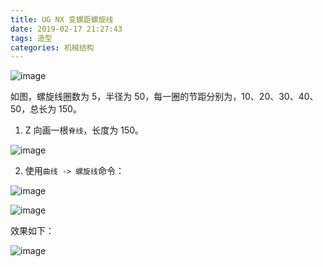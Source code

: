 ```yaml
---
title: UG NX 变螺距螺旋线
date: 2019-02-17 21:27:43
tags: 造型
categories: 机械结构
---
```


![image](https://ws1.sinaimg.cn/large/006mcMYXgy1g09qwyia5qj30ay09ogmp.jpg)

<!--more-->

如图，螺旋线圈数为 5，半径为 50，每一圈的节距分别为，10、20、30、40、50，总长为 150。

1. Z 向画一根`脊线`，长度为 150。

![image](https://wx1.sinaimg.cn/large/006mcMYXgy1g09r2ogm2xj30960iy0sr.jpg)


2. 使用`曲线 -> 螺旋线`命令：

![image](https://wx2.sinaimg.cn/large/006mcMYXgy1g09r0dew8pj30gx04dwf0.jpg)

![image](https://wx1.sinaimg.cn/large/006mcMYXgy1g09r6wc57wj30b00mujso.jpg)


效果如下：

![image](https://ws3.sinaimg.cn/large/006mcMYXgy1g09r7ps3p9j30dq0el3yt.jpg)
